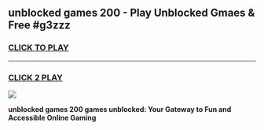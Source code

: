 
## unblocked games 200 - Play Unblocked Gmaes & Free #g3zzz
<h3>
<a href="https://news.freeplayer.one?title=unblocked_games_200&ref=03M">CLICK TO PLAY</a></h3>
<hr>

<h3>
<a href="https://news.freeplayer.one?title=unblocked_games_200&ref=03M">CLICK 2 PLAY</a>
  
</h3>

<a href="https://news.freeplayer.one?title=unblocked_games_200&ref=03M"><img src="https://clearcache.store/games.png"></a>


**unblocked games 200 games unblocked: Your Gateway to Fun and Accessible Online Gaming**
